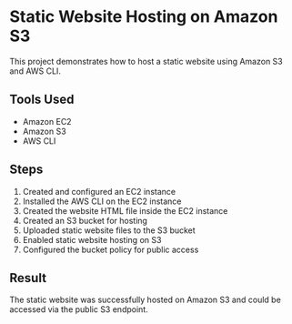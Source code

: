 # Static Website Hosting on Amazon S3

This project demonstrates how to host a static website using Amazon S3 and AWS CLI.

## Tools Used

- Amazon EC2
- Amazon S3
- AWS CLI

## Steps

1. Created and configured an EC2 instance
2. Installed the AWS CLI on the EC2 instance
3. Created the website HTML file inside the EC2 instance
4. Created an S3 bucket for hosting
5. Uploaded static website files to the S3 bucket
6. Enabled static website hosting on S3
7. Configured the bucket policy for public access

## Result

The static website was successfully hosted on Amazon S3 and could be accessed via the public S3 endpoint.  





    
